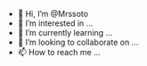 - 👋 Hi, I’m @Mrssoto
- 👀 I’m interested in ...
- 🌱 I’m currently learning ...
- 💞️ I’m looking to collaborate on ...
- 📫 How to reach me ...

<!---
Mrssoto/Mrssoto is a ✨ special ✨ repository because its `README.md` (this file) appears on your GitHub profile.
You can click the Preview link to take a look at your changes.
--->
